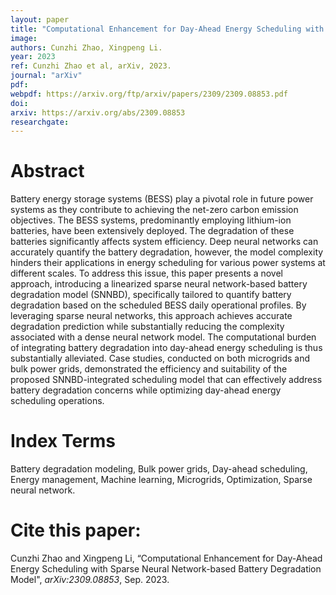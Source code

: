 ```yaml
---
layout: paper
title: "Computational Enhancement for Day-Ahead Energy Scheduling with Sparse Neural Network-based Battery Degradation Model"
image: 
authors: Cunzhi Zhao, Xingpeng Li.
year: 2023
ref: Cunzhi Zhao et al, arXiv, 2023.  
journal: "arXiv"
pdf: 
webpdf: https://arxiv.org/ftp/arxiv/papers/2309/2309.08853.pdf
doi: 
arxiv: https://arxiv.org/abs/2309.08853
researchgate: 
---
```


# Abstract
Battery energy storage systems (BESS) play a pivotal role in future power systems as they contribute to achieving the net-zero carbon emission objectives. The BESS systems, predominantly employing lithium-ion batteries, have been extensively deployed. The degradation of these batteries significantly affects system efficiency. Deep neural networks can accurately quantify the battery degradation, however, the model complexity hinders their applications in energy scheduling for various power systems at different scales. To address this issue, this paper presents a novel approach, introducing a linearized sparse neural network-based battery degradation model (SNNBD), specifically tailored to quantify battery degradation based on the scheduled BESS daily operational profiles. By leveraging sparse neural networks, this approach achieves accurate degradation prediction while substantially reducing the complexity associated with a dense neural network model. The computational burden of integrating battery degradation into day-ahead energy scheduling is thus substantially alleviated. Case studies, conducted on both microgrids and bulk power grids, demonstrated the efficiency and suitability of the proposed SNNBD-integrated scheduling model that can effectively address battery degradation concerns while optimizing day-ahead energy scheduling operations.

# Index Terms
Battery degradation modeling, Bulk power grids, Day-ahead scheduling, Energy management, Machine learning, Microgrids, Optimization, Sparse neural network.

# Cite this paper:
Cunzhi Zhao and Xingpeng Li, “Computational Enhancement for Day-Ahead Energy Scheduling with Sparse Neural Network-based Battery Degradation Model", *arXiv:2309.08853*, Sep. 2023.